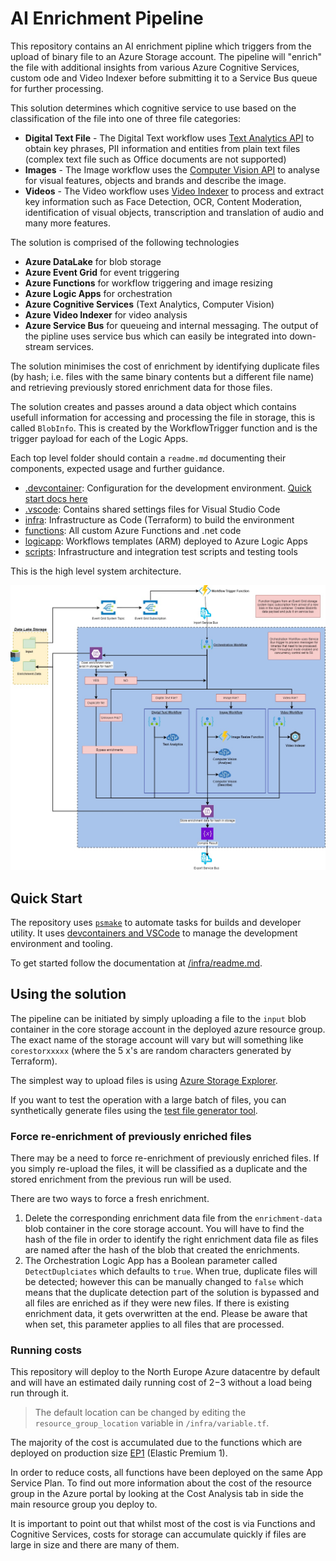 # AI Enrichment Pipeline

This repository contains an AI enrichment pipline which triggers from the upload of binary file to an Azure Storage account. The pipeline will "enrich" the file with additional insights from various Azure Cognitive Services, custom ode and Video Indexer before submitting it to a Service Bus queue for further processing.

This solution determines which cognitive service to use based on the classification of the file into one of three file categories:

- **Digital Text File** - The Digital Text workflow uses [Text Analytics API](https://docs.microsoft.com/en-us/azure/cognitive-services/Text-Analytics/) to obtain key phrases, PII information and entities from plain text files (complex text file such as Office documents are not supported)
- **Images** - The Image workflow uses the [Computer Vision API](https://azure.microsoft.com/en-us/services/cognitive-services/computer-vision/) to analyse for visual features, objects and brands and describe the image.
- **Videos** - The Video workflow uses [Video Indexer](https://api-portal.videoindexer.ai/) to process and extract key information such as Face Detection, OCR, Content Moderation, identification of visual objects, transcription and translation of audio and many more features.

The solution is comprised of the following technologies

- **Azure DataLake** for blob storage
- **Azure Event Grid** for event triggering
- **Azure Functions** for workflow triggering and image resizing
- **Azure Logic Apps** for orchestration
- **Azure Cognitive Services** (Text Analytics, Computer Vision)
- **Azure Video Indexer** for video analysis
- **Azure Service Bus** for queueing and internal messaging. The output of the pipline uses service bus which can easily be integrated into down-stream services.

The solution minimises the cost of enrichment by identifying duplicate files (by hash; i.e. files with the same binary contents but a different file name) and retrieving previously stored enrichment data for those files.

The solution creates and passes around a data object which contains usefull information for accessing and processing the file in storage, this is called `BlobInfo`. This is created by the WorkflowTrigger function and is the trigger payload for each of the Logic Apps.

Each top level folder should contain a `readme.md` documenting their components, expected usage and further guidance.

- [.devcontainer](./.devcontainer): Configuration for the development environment. [Quick start docs here](https://code.visualstudio.com/docs/remote/containers-tutorial)
- [.vscode](./.vscode): Contains shared settings files for Visual Studio Code
- [infra](./infra): Infrastructure as Code (Terraform) to build the environment
- [functions](./functions): All custom Azure Functions and .net code
- [logicapp](./logicapp): Workflows templates (ARM) deployed to Azure Logic Apps
- [scripts](./scripts): Infrastructure and integration test scripts and testing tools

This is the high level system architecture.

![](./docs/overview.jpg)

## Quick Start

The repository uses [`psmake`](https://github.com/psake/psake) to automate tasks for builds and developer utility. It uses [devcontainers and VSCode](https://code.visualstudio.com/docs/remote/containers-tutorial) to manage the development environment and tooling.

To get started follow the documentation at [/infra/readme.md](infra/readme.md).

## Using the solution

The pipeline can be initiated by simply uploading a file to the `input` blob container in the core storage account in the deployed azure resource group. The exact name of the storage account will vary but will something like `corestorxxxxx` (where the 5 x's are random characters generated by Terraform).

The simplest way to upload files is using [Azure Storage Explorer](https://azure.microsoft.com/en-gb/features/storage-explorer/).

If you want to test the operation with a large batch of files, you can synthetically generate files using the [test file generator tool](./scripts/testfile_generator).

### Force re-enrichment of previously enriched files

There may be a need to force re-enrichment of previously enriched files. If you simply re-upload the files, it will be classified as a duplicate and the stored enrichment from the previous run will be used.

There are two ways to force a fresh enrichment.

1. Delete the corresponding enrichment data file from the `enrichment-data` blob container in the core storage account. You will have to find the hash of the file in order to identify the right enrichment data file as files are named after the hash of the blob that created the enrichments.
2. The Orchestration Logic App has a Boolean parameter called `DetectDuplciates` which defaults to `true`. When true, duplicate files will be detected; however this can be manually changed to `false` which means that the duplicate detection part of the solution is bypassed and all files are enriched as if they were new files. If there is existing enrichment data, it gets overwritten at the end. Please be aware that when set, this parameter applies to all files that are processed.

### Running costs

This repository will deploy to the North Europe Azure datacentre by default and will have an estimated daily running cost of $2-$3 without a load being run through it. 
> The default location can be changed by editing the `resource_group_location` variable in `/infra/variable.tf`.

The majority of the cost is accumulated due to the functions which are deployed on production size [EP1](https://docs.microsoft.com/en-us/azure/azure-functions/functions-premium-plan?tabs=portal) (Elastic Premium 1).

In order to reduce costs, all functions have been deployed on the same App Service Plan. 
To find out more information about the cost of the resource group in the Azure portal by looking at the Cost Analysis tab in side the main resource group you deploy to.

It is important to point out that whilst most of the cost is via Functions and Cognitive Services, costs for storage can accumulate quickly if files are large in size and there are many of them.